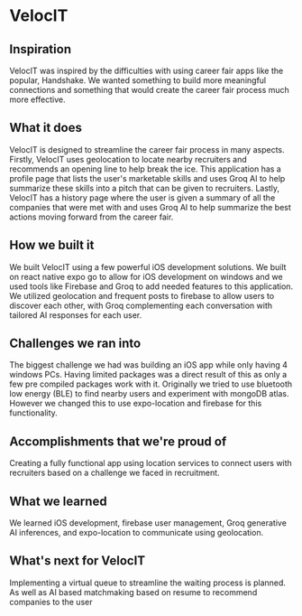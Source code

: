 # VelocIT
## Inspiration
VelocIT was inspired by the difficulties with using career fair apps like the popular, Handshake. We wanted something to build more meaningful connections and something that would create the career fair process much more effective.

## What it does
VelocIT is designed to streamline the career fair process in many aspects. Firstly, VelocIT uses geolocation to locate nearby recruiters and recommends an opening line to help break the ice. This application has a profile page that lists the user's marketable skills and uses Groq AI to help summarize these skills into a pitch that can be given to recruiters. Lastly, VelocIT has a history page where the user is given a summary of all the companies that were met with and uses Groq AI to help summarize the best actions moving forward from the career fair.

## How we built it
We built VelocIT using a few powerful iOS development solutions. We built on react native expo go to allow for iOS development on windows and we used tools like Firebase and Groq to add needed features to this application. We utilized geolocation and frequent posts to firebase to allow users to discover each other, with Groq complementing each conversation with tailored AI responses for each user.

## Challenges we ran into
The biggest challenge we had was building an iOS app while only having 4 windows PCs. Having limited packages was a direct result of this as only a few pre compiled packages work with it. Originally we tried to use bluetooth low energy (BLE) to find nearby users and experiment with mongoDB atlas. However we changed this to use expo-location and firebase for this functionality.

## Accomplishments that we're proud of
Creating a fully functional app using location services to connect users with recruiters based on a challenge we faced in recruitment.

## What we learned
We learned iOS development, firebase user management, Groq generative AI inferences, and expo-location to communicate using geolocation.

## What's next for VelocIT
Implementing a virtual queue to streamline the waiting process is planned. As well as AI based matchmaking based on resume to recommend companies to the user
